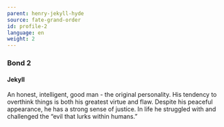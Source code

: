 ```yaml
---
parent: henry-jekyll-hyde
source: fate-grand-order
id: profile-2
language: en
weight: 2
---
```


### Bond 2

#### Jekyll

An honest, intelligent, good man - the original personality.
His tendency to overthink things is both his greatest virtue and flaw.
Despite his peaceful appearance, he has a strong sense of justice.
In life he struggled with and challenged the “evil that lurks within humans.”
